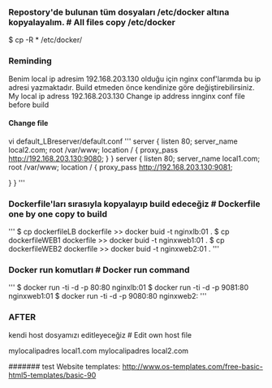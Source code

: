 ### Repostory'de bulunan tüm dosyaları /etc/docker altına kopyalayalım. # All files copy /etc/docker

$ cp -R * /etc/docker/

### Reminding

Benim local ip adresim 192.168.203.130 olduğu için nginx conf'larımda bu ip adresi yazmaktadır. Build etmeden önce kendinize göre değiştirebilirsiniz.
My local ip adress 192.168.203.130 Change ip address innginx conf file before build

#### Change file
vi default_LBreserver/default.conf
'''
server {
    listen       80;
    server_name  local2.com;
    root /var/www;
    location / {
        proxy_pass http://192.168.203.130:9080;
}
}
server {
    listen      80;
    server_name  local1.com;
    root /var/www;
    location / {
        proxy_pass http://192.168.203.130:9081;

}
}
'''
### Dockerfile'ları sırasıyla kopyalayıp build edeceğiz # Dockerfile one by one  copy  to build
'''
$ cp dockerfileLB dockerfile >> docker buid -t nginxlb:01 .
$ cp dockerfileWEB1 dockerfile >> docker buid -t nginxweb1:01 .
$ cp dockerfileWEB2 dockerfile >> docker buid -t nginxweb2:01 .
'''
### Docker run komutları # Docker run command
'''
$ docker run -ti -d -p 80:80 nginxlb:01
$ docker run -ti -d -p 9081:80 nginxweb1:01
$ docker run -ti -d -p 9080:80 nginxweb2:
'''
### AFTER
kendi host dosyamızı editleyeceğiz # Edit own host file

mylocalipadres local1.com
mylocalipadres local2.com

#######
test Website templates: http://www.os-templates.com/free-basic-html5-templates/basic-90

